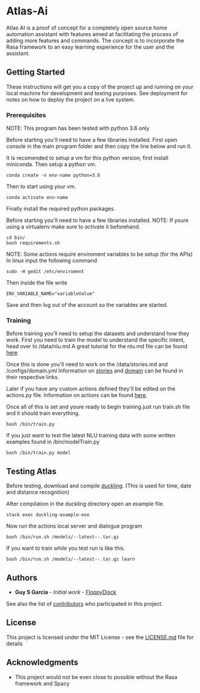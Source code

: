 # Atlas-Ai

Atlas AI is a proof of concept for a completely open source home automation assistant with features aimed at facilitating the process of adding more features and commands. The concept is to incorporate the Rasa framework to an easy learning experience for the user and the assistant.

## Getting Started

These instructions will get you a copy of the project up and running on your local machine for development and testing purposes. See deployment for notes on how to deploy the project on a live system.

### Prerequisites

NOTE: This program has been tested with python 3.6 only

Before starting you'll need to have a few libraries installed. First open console in the main program folder and then copy the line below and run it.

It is recomended to setup a vm for this python version, first install miniconda. Then setup a python vm.
```
conda create -n env-name python=3.6
```
Then to start using your vm.
```
conda activate env-name
```
Finally install the required python packages.

Before starting you'll need to have a few libraries installed.
NOTE: If youre using a virtualenv make sure to activate it beforehand.
```
cd bin/
bash requirements.sh
```

NOTE: Some actions require enviroment variables to be setup (for the APIs)
In linux input the following command
```
sudo -H gedit /etc/enviroment
```
Then inside the file write
```
ENV_VARIABLE_NAME="variableValue"
```
Save and then log out of the account so the variables are started.

### Training

Before training you'll need to setup the datasets and understand how they work.
First you need to train the model to understand the specific intent, head over to /data/nlu.md
A great tutorial for the nlu.md file can be found [here](https://rasa.com/docs/rasa/nlu/training-data-format/)

Once this is done you'll need to work on the /data/stories.md and /configs/domain.yml
Information on [stories](https://rasa.com/docs/rasa/core/stories/) and [domain](https://rasa.com/docs/rasa/core/domains/) can be found in their respective links.

Later if you have any custom actions defined they'll be edited on the actions.py file. Information on actions can be found [here](https://rasa.com/docs/rasa/core/actions/).

Once all of this is set and youre ready to begin training just run train.sh file and it should train everything.
```
bash /bin/train.py
```

If you just want to test the latest NLU training data with some written examples found in /bin/modelTrain.py
```
bash /bin/train.py model
```

## Testing Atlas

Before testing, download and compile [duckling](https://github.com/facebook/duckling). (This is used for time, date and distance recognition)

After compilation in the duckling directory open an example file.
```
stack exec duckling-example-exe
```

Now run the actions local server and dialogue program
```
bash /bin/run.sh /models/--latest--.tar.gz
```

If you want to train while you test run is like this.
```
bash /bin/run.sh /models/--latest--.tar.gz learn
```

## Authors

* **Guy S Garcia** - *Initial work* - [FloppyDisck](https://github.com/FloppyDisck)

See also the list of [contributors](https://github.com/your/project/contributors) who participated in this project.

## License

This project is licensed under the MIT License - see the [LICENSE.md](LICENSE.md) file for details

## Acknowledgments

* This project would not be even close to possible without the Rasa framework and Spacy
